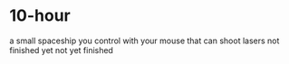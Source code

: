 # 10-hour
a small spaceship you control with your mouse that can shoot lasers not finished yet
not yet finished

